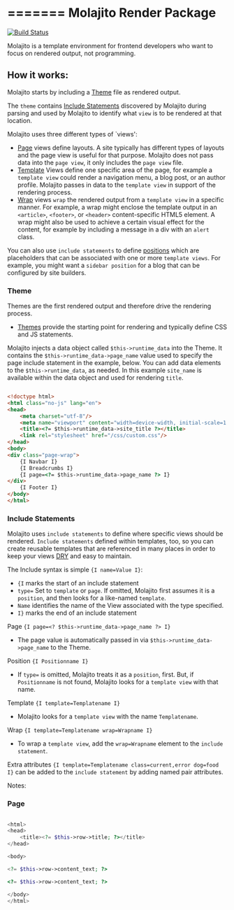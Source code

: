=======
Molajito Render Package
=======

[![Build Status](https://travis-ci.org/Molajo/Render.png?branch=master)](https://travis-ci.org/Molajo/Molajito)

Molajito is a template environment for frontend developers who want to focus on rendered output, not programming.

## How it works:

Molajito starts by including a [Theme](https://github.com/Molajo/Molajito#theme) file
 as rendered output.

 The `theme` contains [Include Statements](https://github.com/Molajo/Molajito#include-statements)
 discovered by Molajito during parsing and used by Molajito to identify what
 `view` is to be rendered at that location.

Molajito uses three different types of `views':
 * [Page](https://github.com/Molajo/Molajito#page) views define layouts.
A site typically has different types of layouts and the page view is useful for that purpose.
 Molajito does not pass data into the `page view`, it only includes the `page view` file.
* [Template](https://github.com/Molajo/Molajito#template) Views define one specific area of
 the page, for example a `template view` could render a navigation menu, a blog post, or
  an author profile. Molajito passes in data to the `template view` in support of the rendering
  process.
* [Wrap](https://github.com/Molajo/Molajito#wrap) views `wrap` the rendered output from a
`template view` in a specific manner. For example, a wrap might enclose the template output
in an `<article>`, `<footer>`, or `<header>` content-specific HTML5 element.  A wrap might
also be used to achieve a certain visual effect for the content, for example by including
a message in a div with an `alert` class.

You can also use `include statements` to define
[positions](https://github.com/Molajo/Molajito#position) which are placeholders that can be
associated with one or more `template views`. For example, you might want a `sidebar position`
for a blog that can be configured by site builders.

### Theme

Themes are the first rendered output and therefore drive the rendering process.
* [Themes](https://github.com/Molajo/Molajito#theme) provide the starting point for rendering and
typically define CSS and JS statements.

Molajito injects a data object called `$this->runtime_data` into the Theme.
It contains the `$this->runtime_data->page_name` value used to specify the page include statement in
the example, below. You can add data elements to the `$this->runtime_data`, as needed.
In this example `site_name` is available within the data object and used for rendering `title`.

```html

<!doctype html>
<html class="no-js" lang="en">
<head>
    <meta charset="utf-8"/>
    <meta name="viewport" content="width=device-width, initial-scale=1.0"/>
    <title><?= $this->runtime_data->site_title ?></title>
    <link rel="stylesheet" href="/css/custom.css"/>
</head>
<body>
<div class="page-wrap">
    {I Navbar I}
    {I Breadcrumbs I}
    {I page=<?= $this->runtime_data->page_name ?> I}
</div>
    {I Footer I}
</body>
</html>

```

### Include Statements

Molajito uses `include statements` to define where specific views should be rendered.
`Include statements` defined within templates, too, so you can create reusable templates
  that are referenced in many places in order to keep your views [DRY](http://en.wikipedia.org/wiki/Don%27t_repeat_yourself)
  and easy to maintain.

The Include syntax is simple `{I name=Value I}`:
 * `{I` marks the start of an include statement
 * `type=` Set to `template` or `page`.
 If omitted, Molajito first assumes it is a `position`, and then looks for a like-named `template`.
 * `Name` identifies the name of the View associated with the type specified.
 * `I}` marks the end of an include statement

Page `{I page=<? $this->runtime_data->page_name ?> I}`
* The page value is automatically passed in via `$this->runtime_data->page_name` to the Theme.

Position `{I Positionname I}`
* If `type=` is omitted, Molajito treats it as a `position`, first. But, if `Positionname` is
not found, Molajito looks for a `template view` with that name.

Template `{I template=Templatename I}`
* Molajito looks for a `template view` with the name `Templatename`.

Wrap `{I template=Templatename wrap=Wrapname I}`
* To wrap a `template view`, add the `wrap=Wrapname` element to the `include statement`.

Extra attributes `{I template=Templatename class=current,error dog=food I}` can be added to
the `include statement` by adding named pair attributes.


Notes:

### Page

```php

<html>
<head>
    <title><?= $this->row->title; ?></title>
</head>

<body>

<?= $this->row->content_text; ?>

<?= $this->row->content_text; ?>

</body>
</html>


```

